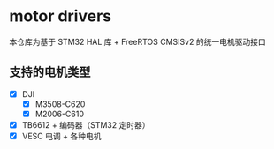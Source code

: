 # motor drivers

本仓库为基于 STM32 HAL 库 + FreeRTOS CMSISv2 的统一电机驱动接口

## 支持的电机类型

- [x] DJI
    - [x] M3508-C620
    - [x] M2006-C610
- [x] TB6612 + 编码器（STM32 定时器）
- [x] VESC 电调 + 各种电机
